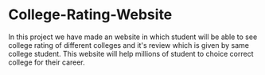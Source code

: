 # College-Rating-Website
In this project we have made an website in which student will be able to see college rating of different colleges and it's review which is given by same college student. This website will help millions of student to choice correct college for their career.
